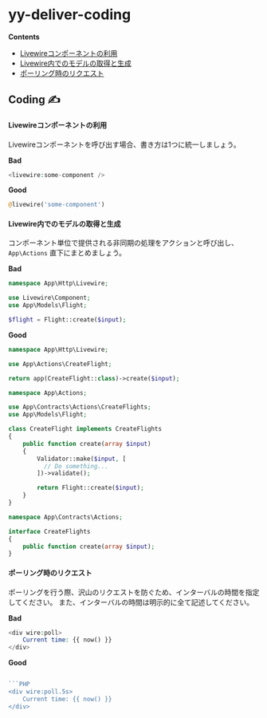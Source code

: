 # yy-deliver-coding

**Contents**
- [Livewireコンポーネントの利用](#livewireコンポーネントの利用)
- [Livewire内でのモデルの取得と生成](#livewire内でのモデルの取得と生成)
- [ポーリング時のリクエスト](#ポーリング時のリクエスト)


## Coding ✍️

#### Livewireコンポーネントの利用
Livewireコンポーネントを呼び出す場合、書き方は1つに統一しましょう。

**Bad**
```PHP
<livewire:some-component />
```

**Good**
```PHP
@livewire('some-component')
```


#### Livewire内でのモデルの取得と生成
コンポーネント単位で提供される非同期の処理をアクションと呼び出し、 `App\Actions` 直下にまとめましょう。

**Bad**

```PHP
namespace App\Http\Livewire;

use Livewire\Component;
use App\Models\Flight;

$flight = Flight::create($input);
```

**Good**
```PHP
namespace App\Http\Livewire;

use App\Actions\CreateFlight;

return app(CreateFlight::class)->create($input);
```


```PHP
namespace App\Actions;

use App\Contracts\Actions\CreateFlights;
use App\Models\Flight;

class CreateFlight implements CreateFlights
{
    public function create(array $input)
    {
        Validator::make($input, [
          // Do something...
        ])->validate();

        return Flight::create($input);
    }
}
```


```PHP
namespace App\Contracts\Actions;

interface CreateFlights
{
    public function create(array $input);
}
```

#### ポーリング時のリクエスト

ポーリングを行う際、沢山のリクエストを防ぐため、インターバルの時間を指定してください。
また、インターバルの時間は明示的に全て記述してください。

**Bad**

```PHP
<div wire:poll>
    Current time: {{ now() }}
</div>
```

**Good**

```PHP

```PHP
<div wire:poll.5s>
    Current time: {{ now() }}
</div>
```
```
